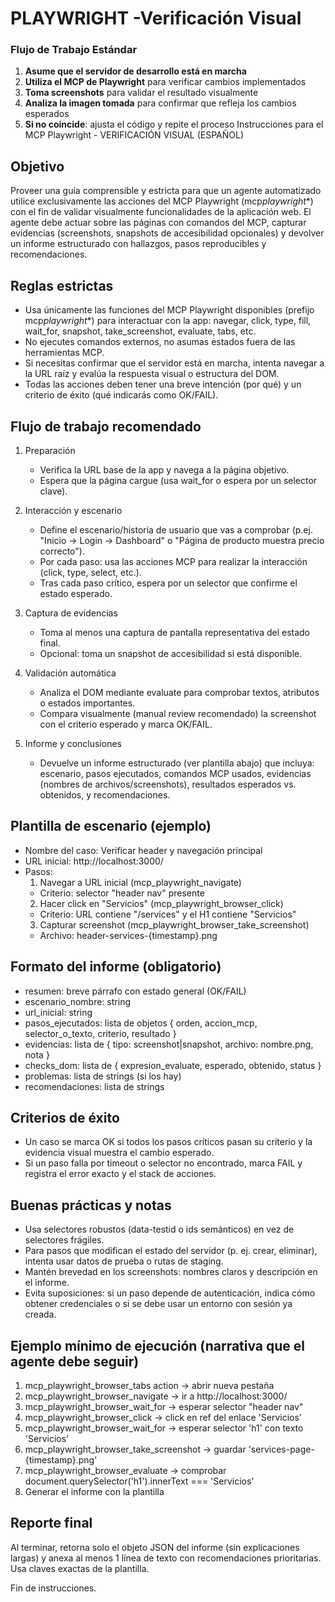 # PLAYWRIGHT -Verificación Visual

### **Flujo de Trabajo Estándar**

1. **Asume que el servidor de desarrollo está en marcha**
2. **Utiliza el MCP de Playwright** para verificar cambios implementados
3. **Toma screenshots** para validar el resultado visualmente
4. **Analiza la imagen tomada** para confirmar que refleja los cambios esperados
5. **Si no coincide**: ajusta el código y repite el proceso
   Instrucciones para el MCP Playwright - VERIFICACIÓN VISUAL (ESPAÑOL)

## Objetivo

Proveer una guía comprensible y estricta para que un agente automatizado utilice exclusivamente las acciones del MCP Playwright (mcp*playwright*\*) con el fin de validar visualmente funcionalidades de la aplicación web. El agente debe actuar sobre las páginas con comandos del MCP, capturar evidencias (screenshots, snapshots de accesibilidad opcionales) y devolver un informe estructurado con hallazgos, pasos reproducibles y recomendaciones.

## Reglas estrictas

- Usa únicamente las funciones del MCP Playwright disponibles (prefijo mcp*playwright*\*) para interactuar con la app: navegar, click, type, fill, wait_for, snapshot, take_screenshot, evaluate, tabs, etc.
- No ejecutes comandos externos, no asumas estados fuera de las herramientas MCP.
- Si necesitas confirmar que el servidor está en marcha, intenta navegar a la URL raíz y evalúa la respuesta visual o estructura del DOM.
- Todas las acciones deben tener una breve intención (por qué) y un criterio de éxito (qué indicarás como OK/FAIL).

## Flujo de trabajo recomendado

1. Preparación

   - Verifica la URL base de la app y navega a la página objetivo.
   - Espera que la página cargue (usa wait_for o espera por un selector clave).

2. Interacción y escenario

   - Define el escenario/historia de usuario que vas a comprobar (p.ej. "Inicio -> Login -> Dashboard" o "Página de producto muestra precio correcto").
   - Por cada paso: usa las acciones MCP para realizar la interacción (click, type, select, etc.).
   - Tras cada paso crítico, espera por un selector que confirme el estado esperado.

3. Captura de evidencias

   - Toma al menos una captura de pantalla representativa del estado final.
   - Opcional: toma un snapshot de accesibilidad si está disponible.

4. Validación automática

   - Analiza el DOM mediante evaluate para comprobar textos, atributos o estados importantes.
   - Compara visualmente (manual review recomendado) la screenshot con el criterio esperado y marca OK/FAIL.

5. Informe y conclusiones
   - Devuelve un informe estructurado (ver plantilla abajo) que incluya: escenario, pasos ejecutados, comandos MCP usados, evidencias (nombres de archivos/screenshots), resultados esperados vs. obtenidos, y recomendaciones.

## Plantilla de escenario (ejemplo)

- Nombre del caso: Verificar header y navegación principal
- URL inicial: http://localhost:3000/
- Pasos:
  1. Navegar a URL inicial (mcp_playwright_navigate)
  - Criterio: selector "header nav" presente
  2. Hacer click en "Servicios" (mcp_playwright_browser_click)
  - Criterio: URL contiene "/services" y el H1 contiene "Servicios"
  3. Capturar screenshot (mcp_playwright_browser_take_screenshot)
  - Archivo: header-services-{timestamp}.png

## Formato del informe (obligatorio)

- resumen: breve párrafo con estado general (OK/FAIL)
- escenario_nombre: string
- url_inicial: string
- pasos_ejecutados: lista de objetos { orden, accion_mcp, selector_o_texto, criterio, resultado }
- evidencias: lista de { tipo: screenshot|snapshot, archivo: nombre.png, nota }
- checks_dom: lista de { expresion_evaluate, esperado, obtenido, status }
- problemas: lista de strings (si los hay)
- recomendaciones: lista de strings

## Criterios de éxito

- Un caso se marca OK si todos los pasos críticos pasan su criterio y la evidencia visual muestra el cambio esperado.
- Si un paso falla por timeout o selector no encontrado, marca FAIL y registra el error exacto y el stack de acciones.

## Buenas prácticas y notas

- Usa selectores robustos (data-testid o ids semánticos) en vez de selectores frágiles.
- Para pasos que modifican el estado del servidor (p. ej. crear, eliminar), intenta usar datos de prueba o rutas de staging.
- Mantén brevedad en los screenshots: nombres claros y descripción en el informe.
- Evita suposiciones: si un paso depende de autenticación, indica cómo obtener credenciales o si se debe usar un entorno con sesión ya creada.

## Ejemplo mínimo de ejecución (narrativa que el agente debe seguir)

1. mcp_playwright_browser_tabs action -> abrir nueva pestaña
2. mcp_playwright_browser_navigate -> ir a http://localhost:3000/
3. mcp_playwright_browser_wait_for -> esperar selector "header nav"
4. mcp_playwright_browser_click -> click en ref del enlace 'Servicios'
5. mcp_playwright_browser_wait_for -> esperar selector 'h1' con texto 'Servicios'
6. mcp_playwright_browser_take_screenshot -> guardar 'services-page-{timestamp}.png'
7. mcp_playwright_browser_evaluate -> comprobar document.querySelector('h1').innerText === 'Servicios'
8. Generar el informe con la plantilla

## Reporte final

Al terminar, retorna solo el objeto JSON del informe (sin explicaciones largas) y anexa al menos 1 línea de texto con recomendaciones prioritarias. Usa claves exactas de la plantilla.

Fin de instrucciones.
